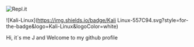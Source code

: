 ![Repl.it](https://img.shields.io/badge/Repl.it-%230D101E.svg?style=for-the-badge&logo=replit&logoColor=white)

![Kali-Linux](https://img.shields.io/badge/Kali Linux-557C94.svg?style=for-the-badge&logo=Kali-Linux&logoColor=white)

Hi, it`s me J and Welcome to my github profile
